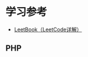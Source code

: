# 学习参考
* [LeetBook（LeetCode详解）][leetbook]

## PHP





[leetbook]: https://www.gitbook.com/book/hk029/leetbook/details 